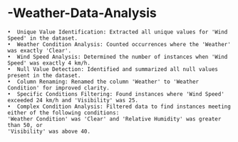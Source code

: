 # -Weather-Data-Analysis
	•  Unique Value Identification: Extracted all unique values for 'Wind Speed' in the dataset.
	•  Weather Condition Analysis: Counted occurrences where the 'Weather' was exactly 'Clear'.
	•  Wind Speed Analysis: Determined the number of instances when 'Wind Speed' was exactly 4 km/h.
	•  Null Value Detection: Identified and summarized all null values present in the dataset.
	•  Column Renaming: Renamed the column 'Weather' to 'Weather Condition' for improved clarity.
	•  Specific Conditions Filtering: Found instances where 'Wind Speed' exceeded 24 km/h and 'Visibility' was 25.
	•  Complex Condition Analysis: Filtered data to find instances meeting either of the following conditions:
	'Weather Condition' was 'Clear' and 'Relative Humidity' was greater than 50, or
	'Visibility' was above 40.
